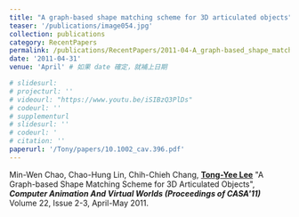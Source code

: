 ```yaml
---
title: "A graph-based shape matching scheme for 3D articulated objects"
teaser: '/publications/image054.jpg'
collection: publications
category: RecentPapers
permalink: /publications/RecentPapers/2011-04-A_graph-based_shape_matching_scheme_for_3D_articulated_objects
date: '2011-04-31'
venue: 'April' # 如果 date 確定，就補上日期

# slidesurl: 
# projecturl: ''
# videourl: "https://www.youtu.be/iSIBzQ3PlDs"
# codeurl: ''
# supplementurl
# slidesurl: ''
# codeurl: '
# citation: ''
paperurl: '/Tony/papers/10.1002_cav.396.pdf'
---
```

	
Min-Wen Chao, Chao-Hung Lin, Chih-Chieh Chang, <strong><u>Tong-Yee Lee</u></strong> "A Graph-based Shape Matching Scheme for 3D Articulated Objects", <strong><i>Computer Animation And Virtual Worlds (Proceedings of CASA'11)</i></strong> Volume 22, Issue 2-3, April-May 2011.
